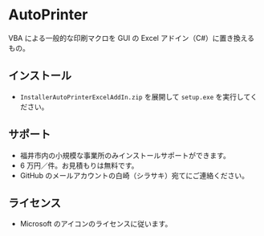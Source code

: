 # AutoPrinter
VBA による一般的な印刷マクロを GUI の Excel アドイン（C#）に置き換えるもの。

## インストール
- ```InstallerAutoPrinterExcelAddIn.zip``` を展開して ```setup.exe``` を実行してください。

## サポート
- 福井市内の小規模な事業所のみインストールサポートができます。
- 6 万円／件。お見積もりは無料です。
- GitHub のメールアカウントの白崎（シラサキ）宛てにご連絡ください。

## ライセンス
- Microsoft のアイコンのライセンスに従います。
